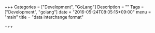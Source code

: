 +++
Categories = ["Development", "GoLang"]
Description = ""
Tags = ["Development", "golang"]
date = "2016-05-24T08:05:15+09:00"
menu = "main"
title = "data interchange format"

+++

